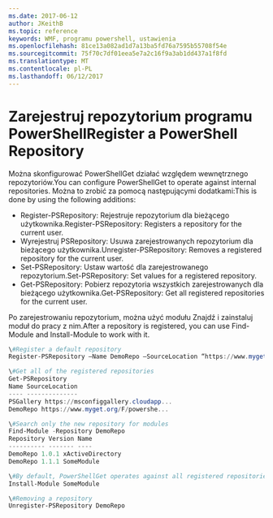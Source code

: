 ```yaml
---
ms.date: 2017-06-12
author: JKeithB
ms.topic: reference
keywords: WMF, programu powershell, ustawienia
ms.openlocfilehash: 81ce13a082ad1d7a13ba5fd76a7595b55708f54e
ms.sourcegitcommit: 75f70c7df01eea5e7a2c16f9a3ab1dd437a1f8fd
ms.translationtype: MT
ms.contentlocale: pl-PL
ms.lasthandoff: 06/12/2017
---
```

# <a name="register-a-powershell-repository"></a><span data-ttu-id="54f1d-102">Zarejestruj repozytorium programu PowerShell</span><span class="sxs-lookup"><span data-stu-id="54f1d-102">Register a PowerShell Repository</span></span>
<span data-ttu-id="54f1d-103">Można skonfigurować PowerShellGet działać względem wewnętrznego repozytoriów.</span><span class="sxs-lookup"><span data-stu-id="54f1d-103">You can configure PowerShellGet to operate against internal repositories.</span></span> <span data-ttu-id="54f1d-104">Można to zrobić za pomocą następującymi dodatkami:</span><span class="sxs-lookup"><span data-stu-id="54f1d-104">This is done by using the following additions:</span></span>
- <span data-ttu-id="54f1d-105">Register-PSRepository: Rejestruje repozytorium dla bieżącego użytkownika.</span><span class="sxs-lookup"><span data-stu-id="54f1d-105">Register-PSRepository: Registers a repository for the current user.</span></span>
- <span data-ttu-id="54f1d-106">Wyrejestruj PSRepository: Usuwa zarejestrowanych repozytorium dla bieżącego użytkownika.</span><span class="sxs-lookup"><span data-stu-id="54f1d-106">Unregister-PSRepository: Removes a registered repository for the current user.</span></span>
- <span data-ttu-id="54f1d-107">Set-PSRepository: Ustaw wartość dla zarejestrowanego repozytorium.</span><span class="sxs-lookup"><span data-stu-id="54f1d-107">Set-PSRepository: Set values for a registered repository.</span></span>
- <span data-ttu-id="54f1d-108">Get-PSRepository: Pobierz repozytoria wszystkich zarejestrowanych dla bieżącego użytkownika.</span><span class="sxs-lookup"><span data-stu-id="54f1d-108">Get-PSRepository: Get all registered repositories for the current user.</span></span>

<span data-ttu-id="54f1d-109">Po zarejestrowaniu repozytorium, można użyć modułu Znajdź i zainstaluj moduł do pracy z nim.</span><span class="sxs-lookup"><span data-stu-id="54f1d-109">After a repository is registered, you can use Find-Module and Install-Module to work with it.</span></span>

```powershell
\#Register a default repository
Register-PSRepository –Name DemoRepo –SourceLocation “https://www.myget.org/F/powershellgetdemo/api/v2” –PublishLocation “<https://www.myget.org/F/powershellgetdemo/api/v2>/package” –InstallationPolicy –Trusted

\#Get all of the registered repositories
Get-PSRepository
Name SourceLocation
---- --------------
PSGallery https://msconfiggallery.cloudapp...
DemoRepo https://www.myget.org/F/powershe...

\#Search only the new repository for modules
Find-Module -Repository DemoRepo
Repository Version Name
---------- ------- ----
DemoRepo 1.0.1 xActiveDirectory
DemoRepo 1.1.1 SomeModule

\#By default, PowerShellGet operates against all registered repositories when none is specified. In this example, the “SomeModule” module is installed from the DemoRepo.
Install-Module SomeModule

\#Removing a repository
Unregister-PSRepository DemoRepo
```

